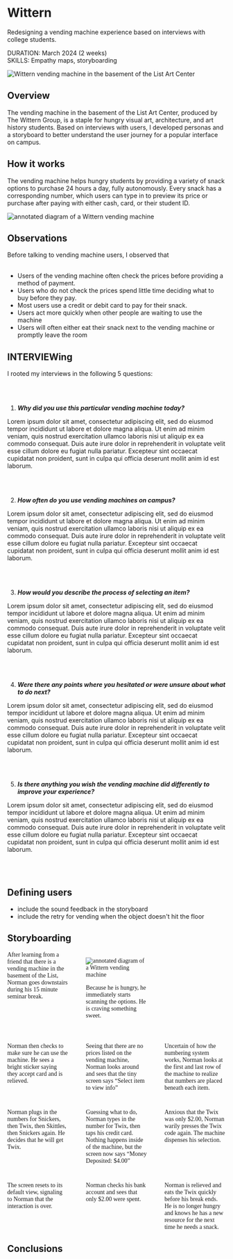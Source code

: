 <div class="two-column">
<div class="centered">
<div class="text">

# Wittern
Redesigning a vending machine experience based on interviews with college students.

<div><span classname="detail">DURATION:</span> March 2024 (2 weeks)</div>
<div><span classname="detail">SKILLS:</span> Empathy maps, storyboarding</div>

</div>
</div>
<div class="image rounded">

![Wittern vending machine in the basement of the List Art Center](https://ocarson1.github.io/id-portfolio/images/wittern.png)

</div>
</div>

<div class="spacer-50"></div>
<div class="three-column">
<div class="text flex-3">

## Overview

The vending machine in the basement of the List Art Center, produced by The Wittern Group, is a staple for hungry visual art, architecture, and art history students. Based on interviews with users, I developed personas and a storyboard to better understand the user journey for a popular interface on campus.

## How it works

The vending machine helps hungry students by providing a variety of snack options to purchase 24 hours a day, fully autonomously. Every snack has a corresponding number, which users can type in to preview its price or purchase after paying with either cash, card, or their student ID.

</div>
<div class="flex-1"></div>
</div>
<div class="spacer-50"></div>

<div class="image flex-1">


![annotated diagram of a Wittern vending machine](https://ocarson1.github.io/id-portfolio/images/vending-diagram.png)

</div>

<div class="spacer-50"></div>


</div>

## Observations

Before talking to vending machine users, I observed that
<br></br>

- Users of the vending machine often check the prices before providing a method of payment.
- Users who do not check the prices spend little time deciding what to buy before they pay.
- Most users use a credit or debit card to pay for their snack.
- Users act more quickly when other people are waiting to use the machine
- Users will often either eat their snack next to the vending machine or promptly leave the room

## INTERVIEWing

I rooted my interviews in the following 5 questions:

<br></br>

<div class="two-column">
<div class="flex-1">

1. ***Why did you use this particular vending machine today?***

</div>
<div class="text flex-1">

Lorem ipsum dolor sit amet, consectetur adipiscing elit, sed do eiusmod tempor incididunt ut labore et dolore magna aliqua. Ut enim ad minim veniam, quis nostrud exercitation ullamco laboris nisi ut aliquip ex ea commodo consequat. Duis aute irure dolor in reprehenderit in voluptate velit esse cillum dolore eu fugiat nulla pariatur. Excepteur sint occaecat cupidatat non proident, sunt in culpa qui officia deserunt mollit anim id est laborum.

</div>
</div>

<br></br>

<div class="two-column">
<div class="flex-1">

2. ***How often do you use vending machines on campus?***

</div>
<div class="text flex-1">

Lorem ipsum dolor sit amet, consectetur adipiscing elit, sed do eiusmod tempor incididunt ut labore et dolore magna aliqua. Ut enim ad minim veniam, quis nostrud exercitation ullamco laboris nisi ut aliquip ex ea commodo consequat. Duis aute irure dolor in reprehenderit in voluptate velit esse cillum dolore eu fugiat nulla pariatur. Excepteur sint occaecat cupidatat non proident, sunt in culpa qui officia deserunt mollit anim id est laborum.

</div>
</div>

<br></br>

<div class="two-column">
<div class="flex-1">

3. ***How would you describe the process of selecting an item?***

</div>
<div class="text flex-1">

Lorem ipsum dolor sit amet, consectetur adipiscing elit, sed do eiusmod tempor incididunt ut labore et dolore magna aliqua. Ut enim ad minim veniam, quis nostrud exercitation ullamco laboris nisi ut aliquip ex ea commodo consequat. Duis aute irure dolor in reprehenderit in voluptate velit esse cillum dolore eu fugiat nulla pariatur. Excepteur sint occaecat cupidatat non proident, sunt in culpa qui officia deserunt mollit anim id est laborum.

</div>
</div>

<br></br>

<div class="two-column">
<div class="flex-1">

4. ***Were there any points where you hesitated or were unsure about what to do next?***

</div>
<div class="text flex-1">

Lorem ipsum dolor sit amet, consectetur adipiscing elit, sed do eiusmod tempor incididunt ut labore et dolore magna aliqua. Ut enim ad minim veniam, quis nostrud exercitation ullamco laboris nisi ut aliquip ex ea commodo consequat. Duis aute irure dolor in reprehenderit in voluptate velit esse cillum dolore eu fugiat nulla pariatur. Excepteur sint occaecat cupidatat non proident, sunt in culpa qui officia deserunt mollit anim id est laborum.

</div>
</div>

<br></br>

<div class="two-column">
<div class="flex-1">

5. ***Is there anything you wish the vending machine did differently to improve your experience?***

</div>
<div class="text flex-1">

Lorem ipsum dolor sit amet, consectetur adipiscing elit, sed do eiusmod tempor incididunt ut labore et dolore magna aliqua. Ut enim ad minim veniam, quis nostrud exercitation ullamco laboris nisi ut aliquip ex ea commodo consequat. Duis aute irure dolor in reprehenderit in voluptate velit esse cillum dolore eu fugiat nulla pariatur. Excepteur sint occaecat cupidatat non proident, sunt in culpa qui officia deserunt mollit anim id est laborum.

</div>
</div>

<br></br>


## Defining users

- include the sound feedback in the storyboard
- include the retry for vending when the object doesn't hit the floor

## Storyboarding

<div style="display: grid; grid-template-columns: 1fr 1fr 1fr; gap: 40px; font-family: Times New Roman">

<div>After learning from a friend that there is a vending machine in the basement of the List, Norman goes downstairs during his 15 minute seminar break.</div>


<div>

![annotated diagram of a Wittern vending machine](https://ocarson1.github.io/id-portfolio/images/twix/twix-1.png)

Because he is hungry, he immediately starts scanning the options. He is craving something sweet.</div>

<div>Norman then checks to make sure he can use the machine. He sees a bright sticker saying they accept card and is relieved.</div>


<div>Seeing that there are no prices listed on the vending machine, Norman looks around and sees that the tiny screen says “Select item to view info”</div>


<div>Uncertain of how the numbering system works, Norman looks at the first and last row of the machine to realize that numbers are placed beneath each item. </div>

<div>Norman plugs in the numbers for Snickers, then Twix, then Skittles, then Snickers again. He decides that he will get Twix.</div>

<div>Guessing what to do, Norman types in the number for Twix, then taps his credit card. Nothing happens inside of the machine, but the screen now says “Money Deposited: $4.00”</div>

<div>Anxious that the Twix was only $2.00, Norman warily presses the Twix code again. The machine dispenses his selection.</div>

<div>The screen resets to its default view, signaling to Norman that the interaction is over.</div>

<div>Norman checks his bank account and sees that only $2.00 were spent.</div>

<div>Norman is relieved and eats the Twix quickly before his break ends. He is no longer hungry and knows he has a new resource for the next time he needs a snack.</div>


</div>

## Conclusions



</div>
<div class="image"></div></div>

<div class="spacer-50"></div>
